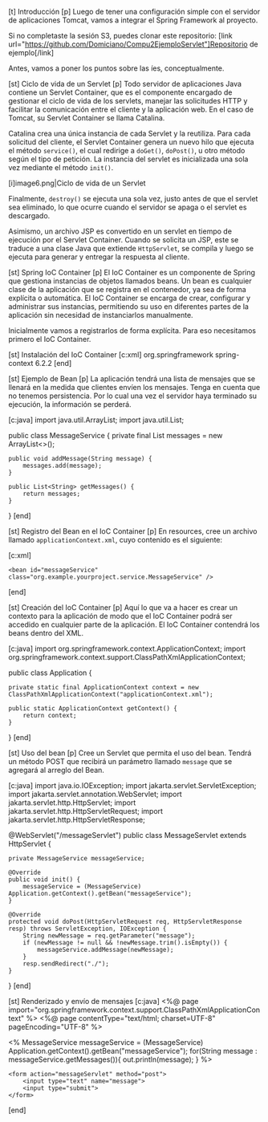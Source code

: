 [t] Introducción
[p]
Luego de tener una configuración simple con el servidor de aplicaciones Tomcat, vamos a integrar el Spring Framework al proyecto.

Si no completaste la sesión S3, puedes clonar este repositorio:
[link url="https://github.com/Domiciano/Compu2EjemploServlet"]Repositorio de ejemplo[/link]

Antes, vamos a poner los puntos sobre las íes, conceptualmente.

[st] Ciclo de vida de un Servlet
[p]
Todo servidor de aplicaciones Java contiene un Servlet Container, que es el componente encargado de gestionar el ciclo de vida de los servlets, manejar las solicitudes HTTP y facilitar la comunicación entre el cliente y la aplicación web. En el caso de Tomcat, su Servlet Container se llama Catalina.

Catalina crea una única instancia de cada Servlet y la reutiliza. Para cada solicitud del cliente, el Servlet Container genera un nuevo hilo que ejecuta el método `service()`, el cual redirige a `doGet()`, `doPost()`, u otro método según el tipo de petición. La instancia del servlet es inicializada una sola vez mediante el método `init()`.

[i]image6.png|Ciclo de vida de un Servlet

Finalmente, `destroy()` se ejecuta una sola vez, justo antes de que el servlet sea eliminado, lo que ocurre cuando el servidor se apaga o el servlet es descargado.

Asimismo, un archivo JSP es convertido en un servlet en tiempo de ejecución por el Servlet Container. Cuando se solicita un JSP, este se traduce a una clase Java que extiende `HttpServlet`, se compila y luego se ejecuta para generar y entregar la respuesta al cliente.

[st] Spring IoC Container
[p]
El IoC Container es un componente de Spring que gestiona instancias de objetos llamados beans. Un bean es cualquier clase de la aplicación que se registra en el contenedor, ya sea de forma explícita o automática. El IoC Container se encarga de crear, configurar y administrar sus instancias, permitiendo su uso en diferentes partes de la aplicación sin necesidad de instanciarlos manualmente.

Inicialmente vamos a registrarlos de forma explícita. Para eso necesitamos primero el IoC Container.

[st] Instalación del IoC Container
[c:xml]
<dependency>
    <groupId>org.springframework</groupId>
    <artifactId>spring-context</artifactId>
    <version>6.2.2</version>
</dependency>
[end]

[st] Ejemplo de Bean
[p]
La aplicación tendrá una lista de mensajes que se llenará en la medida que clientes envíen los mensajes. Tenga en cuenta que no tenemos persistencia. Por lo cual una vez el servidor haya terminado su ejecución, la información se perderá.

[c:java]
import java.util.ArrayList;
import java.util.List;

public class MessageService {
    private final List<String> messages = new ArrayList<>();

    public void addMessage(String message) {
        messages.add(message);
    }

    public List<String> getMessages() {
        return messages;
    }
}
[end]

[st] Registro del Bean en el IoC Container
[p]
En resources, cree un archivo llamado `applicationContext.xml`, cuyo contenido es el siguiente:

[c:xml]
<?xml version="1.0" encoding="UTF-8"?>
<beans xmlns="http://www.springframework.org/schema/beans"
       xmlns:xsi="http://www.w3.org/2001/XMLSchema-instance"
       xsi:schemaLocation="http://www.springframework.org/schema/beans
           http://www.springframework.org/schema/beans/spring-beans.xsd">
    
    <bean id="messageService" class="org.example.yourproject.service.MessageService" />
    
</beans>
[end]

[st] Creación del IoC Container
[p]
Aquí lo que va a hacer es crear un contexto para la aplicación de modo que el IoC Container podrá ser accedido en cualquier parte de la aplicación. El IoC Container contendrá los beans dentro del XML.

[c:java]
import org.springframework.context.ApplicationContext;
import org.springframework.context.support.ClassPathXmlApplicationContext;

public class Application {

    private static final ApplicationContext context = new ClassPathXmlApplicationContext("applicationContext.xml");

    public static ApplicationContext getContext() {
        return context;
    }

}
[end]

[st] Uso del bean
[p]
Cree un Servlet que permita el uso del bean. Tendrá un método POST que recibirá un parámetro llamado `message` que se agregará al arreglo del Bean.

[c:java]
import java.io.IOException;
import jakarta.servlet.ServletException;
import jakarta.servlet.annotation.WebServlet;
import jakarta.servlet.http.HttpServlet;
import jakarta.servlet.http.HttpServletRequest;
import jakarta.servlet.http.HttpServletResponse;

@WebServlet("/messageServlet")
public class MessageServlet extends HttpServlet {

    private MessageService messageService;

    @Override
    public void init() {
        messageService = (MessageService) Application.getContext().getBean("messageService");
    }

    @Override
    protected void doPost(HttpServletRequest req, HttpServletResponse resp) throws ServletException, IOException {
        String newMessage = req.getParameter("message");
        if (newMessage != null && !newMessage.trim().isEmpty()) {
            messageService.addMessage(newMessage);
        }
        resp.sendRedirect("./");
    }
    
}
[end]

[st] Renderizado y envío de mensajes
[c:java]
<%@ page import="org.springframework.context.support.ClassPathXmlApplicationContext" %>
<%@ page contentType="text/html; charset=UTF-8" pageEncoding="UTF-8" %>
<!DOCTYPE html>
<html>
<head>
    <title>JSP - Hello World</title>
</head>
<body>
    <%
        MessageService messageService = (MessageService) Application.getContext().getBean("messageService");
        for(String message : messageService.getMessages()){
            out.println(message);
        }
    %>

    <form action="messageServlet" method="post">
        <input type="text" name="message">
        <input type="submit">
    </form>

</body>
</html>
[end]